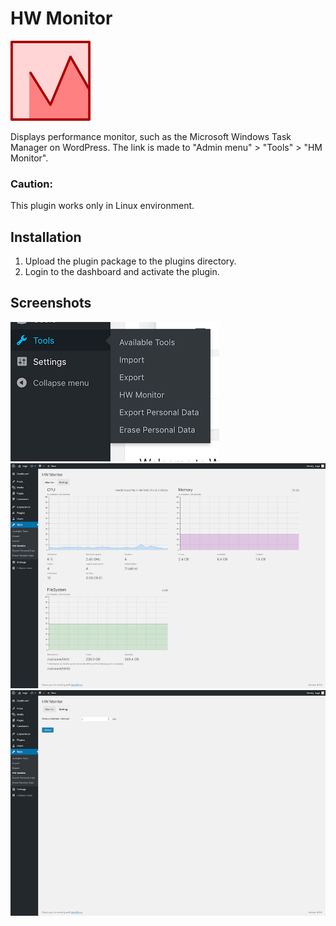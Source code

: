 # HW Monitor

![Logo](./assets/icon-128x128.png)

Displays performance monitor, such as the Microsoft Windows Task Manager on WordPress.
The link is made to "Admin menu" > "Tools" > "HM Monitor".

### Caution:
This plugin works only in Linux environment.


## Installation 

1. Upload the plugin package to the plugins directory.
2. Login to the dashboard and activate the plugin.


## Screenshots

![Link is "Admin menu" > "Tools" > "HM Monitor"](./assets/screenshot-1.png)
![Monitor tab](./assets/screenshot-2.png)
![Setting tab](./assets/screenshot-3.png)
